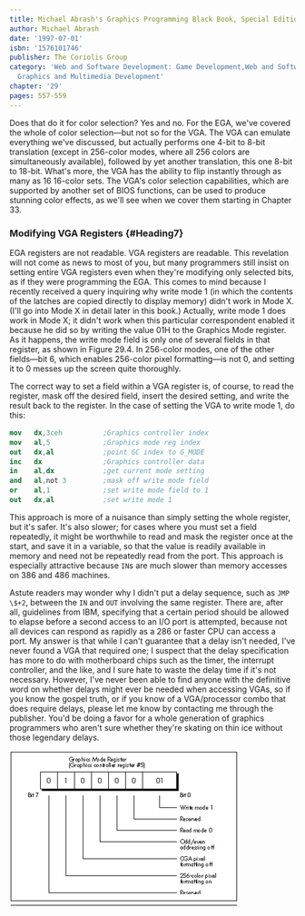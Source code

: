 ```yaml
---
title: Michael Abrash's Graphics Programming Black Book, Special Edition
author: Michael Abrash
date: '1997-07-01'
isbn: '1576101746'
publisher: The Coriolis Group
category: 'Web and Software Development: Game Development,Web and Software Development:
  Graphics and Multimedia Development'
chapter: '29'
pages: 557-559
---
```


Does that do it for color selection? Yes and no. For the EGA, we've
covered the whole of color selection—but not so for the VGA. The VGA can
emulate everything we've discussed, but actually performs one 4-bit to
8-bit translation (except in 256-color modes, where all 256 colors are
simultaneously available), followed by yet another translation, this one
8-bit to 18-bit. What's more, the VGA has the ability to flip instantly
through as many as 16 16-color sets. The VGA's color selection
capabilities, which are supported by another set of BIOS functions, can
be used to produce stunning color effects, as we'll see when we cover
them starting in Chapter 33.

### Modifying VGA Registers {#Heading7}

EGA registers are not readable. VGA registers are readable. This
revelation will not come as news to most of you, but many programmers
still insist on setting entire VGA registers even when they're modifying
only selected bits, as if they were programming the EGA. This comes to
mind because I recently received a query inquiring why write mode 1 (in
which the contents of the latches are copied directly to display memory)
didn't work in Mode X. (I'll go into Mode X in detail later in this
book.) Actually, write mode 1 does work in Mode X; it didn't work when
this particular correspondent enabled it because he did so by writing
the value 01H to the Graphics Mode register. As it happens, the write
mode field is only one of several fields in that register, as shown in
Figure 29.4. In 256-color modes, one of the other fields—bit 6, which
enables 256-color pixel formatting—is not 0, and setting it to 0 messes
up the screen quite thoroughly.

The correct way to set a field within a VGA register is, of course, to
read the register, mask off the desired field, insert the desired
setting, and write the result back to the register. In the case of
setting the VGA to write mode 1, do this:

```nasm
mov   dx,3ceh          ;Graphics controller index
mov   al,5             ;Graphics mode reg index
out   dx,al            ;point GC index to G_MODE
inc   dx               ;Graphics controller data
in    al,dx            ;get current mode setting
and   al,not 3         ;mask off write mode field
or    al,1             ;set write mode field to 1
out   dx,al            ;set write mode 1
```

This approach is more of a nuisance than simply setting the whole
register, but it's safer. It's also slower; for cases where you must set
a field repeatedly, it might be worthwhile to read and mask the register
once at the start, and save it in a variable, so that the value is
readily available in memory and need not be repeatedly read from the
port. This approach is especially attractive because `IN`s are much
slower than memory accesses on 386 and 486 machines.

Astute readers may wonder why I didn't put a delay sequence, such as
`JMP \$+2`, between the `IN` and `OUT` involving the same
register. There are, after all, guidelines from IBM, specifying that a
certain period should be allowed to elapse before a second access to an
I/O port is attempted, because not all devices can respond as rapidly as
a 286 or faster CPU can access a port. My answer is that while I can't
guarantee that a delay isn't needed, I've never found a VGA that
required one; I suspect that the delay specification has more to do with
motherboard chips such as the timer, the interrupt controller, and the
like, and I sure hate to waste the delay time if it's not necessary.
However, I've never been able to find anyone with the definitive word on
whether delays might ever be needed when accessing VGAs, so if you know
the gospel truth, or if you know of a VGA/processor combo that does
require delays, please let me know by contacting me through the
publisher. You'd be doing a favor for a whole generation of graphics
programmers who aren't sure whether they're skating on thin ice without
those legendary delays.

![**Figure 29.4**  *Graphics mode register fields.*](images/29-04.jpg)

